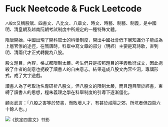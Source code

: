 # Fuck Neetcode & Fuck Leetcode

`八股文`又稱股賦、四書文、八比文、八章文、時文、時藝、制藝、制義，是中國明、清皇朝及越南阮朝考試制度中所規定的一種特殊文體。

隋唐開始，中國出現了開科取士的科舉制度，開出中國社會低下層知識分子能成為上層官僚的途徑。在隋唐時，科舉中寫文章的部分（明經）主要是寫詩歌，直到明、清兩代才正式轉變為八股。

股文題目，內容，格式都限制太嚴。考生們只是按照題目的字義敷衍成文，因此扼殺了作者的創意也扼殺了讀書人的自由意志。結果造成八股文內容空洞，專講形式，成了文字遊戲。

讀書人為了考取功名專研析八股文，但八股文的限制太嚴，而且題目限於經書，束縛了讀書人的思想，程朱義理之學在科舉制度的引導下逐漸僵化。

顧炎武言：「八股之害等於焚書，而敗壞人才，有甚於咸陽之郊，所坑者但四百六十餘人也。」

![《欽定四書文》书影](https://user-images.githubusercontent.com/2138598/182065495-f500617b-93a0-4f2f-a559-1ac434936029.jpeg)
